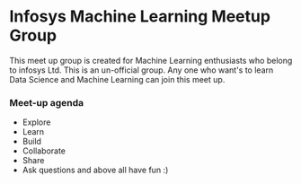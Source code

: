 # Infosys Machine Learning Meetup Group

This meet up group is created for Machine Learning enthusiasts who belong to infosys Ltd. 
This is an un-official group. Any one who want's to learn Data Science and Machine Learning can join this meet up.

### Meet-up agenda

+ Explore
+ Learn 
+ Build
+ Collaborate
+ Share
+ Ask questions
and above all have fun :)
